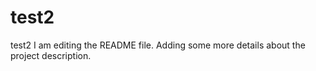 # test2
test2
I am editing the README file. Adding some more details about the project description.


